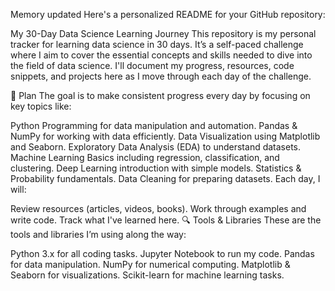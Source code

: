 
Memory updated
Here's a personalized README for your GitHub repository:

My 30-Day Data Science Learning Journey
This repository is my personal tracker for learning data science in 30 days. It’s a self-paced challenge where I aim to cover the essential concepts and skills needed to dive into the field of data science. I'll document my progress, resources, code snippets, and projects here as I move through each day of the challenge.

📅 Plan
The goal is to make consistent progress every day by focusing on key topics like:

Python Programming for data manipulation and automation.
Pandas & NumPy for working with data efficiently.
Data Visualization using Matplotlib and Seaborn.
Exploratory Data Analysis (EDA) to understand datasets.
Machine Learning Basics including regression, classification, and clustering.
Deep Learning introduction with simple models.
Statistics & Probability fundamentals.
Data Cleaning for preparing datasets.
Each day, I will:

Review resources (articles, videos, books).
Work through examples and write code.
Track what I've learned here.
🔍 Tools & Libraries
These are the tools and libraries I’m using along the way:

Python 3.x for all coding tasks.
Jupyter Notebook to run my code.
Pandas for data manipulation.
NumPy for numerical computing.
Matplotlib & Seaborn for visualizations.
Scikit-learn for machine learning tasks.
